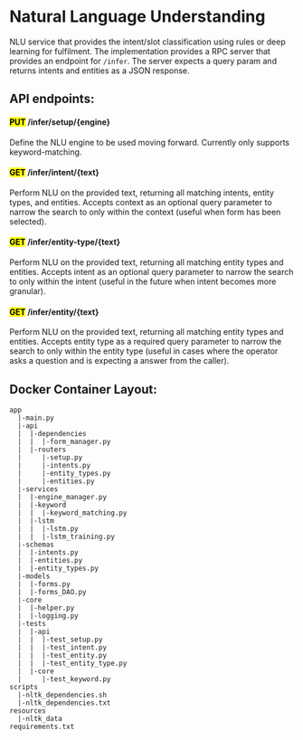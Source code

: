 # Natural Language Understanding
NLU service that provides the intent/slot classification using rules or deep learning for fulfilment.
The implementation provides a RPC server that provides an endpoint for `/infer`. The server expects a query param and returns intents and entities as a JSON response.

## API endpoints:
#### <mark>PUT</mark> /infer/setup/{engine}
Define the NLU engine to be used moving forward. Currently only supports keyword-matching.

#### <mark>GET</mark> /infer/intent/{text}
Perform NLU on the provided text, returning all matching intents, entity types, and entities. Accepts context as an optional query parameter to narrow the search to only within the context (useful when form has been selected). 

#### <mark>GET</mark> /infer/entity-type/{text}
Perform NLU on the provided text, returning all matching entity types and entities. Accepts intent as an optional query parameter to narrow the search to only within the intent (useful in the future when intent becomes more granular).

#### <mark>GET</mark> /infer/entity/{text}
Perform NLU on the provided text, returning all matching entity types and entities. Accepts entity type as a required query parameter to narrow the search to only within the entity type (useful in cases where the operator asks a question and is expecting a answer from the caller).

## Docker Container Layout:
```
app
  |-main.py
  |-api
  |  |-dependencies
  |  |  |-form_manager.py
  |  |-routers
  |     |-setup.py
  |     |-intents.py
  |     |-entity_types.py
  |     |-entities.py
  |-services
  |  |-engine_manager.py
  |  |-keyword
  |  |  |-keyword_matching.py
  |  |-lstm
  |  |  |-lstm.py
  |  |  |-lstm_training.py
  |-schemas
  |  |-intents.py
  |  |-entities.py
  |  |-entity_types.py
  |-models
  |  |-forms.py
  |  |-forms_DAO.py
  |-core
  |  |-helper.py
  |  |-logging.py
  |-tests
  |  |-api
  |  |  |-test_setup.py
  |  |  |-test_intent.py
  |  |  |-test_entity.py
  |  |  |-test_entity_type.py
  |  |-core
  |     |-test_keyword.py
scripts
  |-nltk_dependencies.sh
  |-nltk_dependencies.txt
resources
  |-nltk_data
requirements.txt
```
